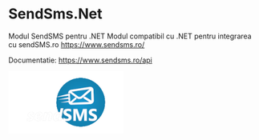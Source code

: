 # SendSms.Net
Modul SendSMS pentru .NET
Modul compatibil cu .NET pentru integrarea cu sendSMS.ro https://www.sendsms.ro/

Documentatie: https://www.sendsms.ro/api

![SendSMS](logo.png)